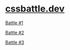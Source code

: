 # [cssbattle.dev](https://cssbattle.dev/)

[Battle #1](BATTLE%20%5B(%201%20)%5D/README.md)

[Battle #2](BATTLE%20%5B(%202%20)%5D/README.md)

[Battle #3](BATTLE%20%5B(%203%20)%5D/README.md)
